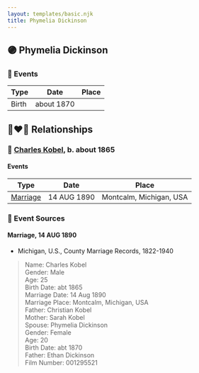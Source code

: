 ```yaml
---
layout: templates/basic.njk
title: Phymelia Dickinson
---
```

## 🟣 Phymelia Dickinson

### 📆 Events

Type | Date | Place
------ | ------ | ------
Birth | about 1870 |

## 👩‍❤️‍👨 Relationships

### 🔵 [Charles Kobel](/people/8/82937830), b. about 1865

#### Events

Type | Date | Place
------ | ------ | ------
[Marriage](#event-family-0-event-0) | 14 AUG 1890 | Montcalm, Michigan, USA
### 📰 Event Sources

#### <a id="event-family-0-event-0"></a> Marriage, 14 AUG 1890
* Michigan, U.S., County Marriage Records, 1822-1940
>   
  > Name: Charles Kobel  
  > Gender: Male  
  > Age: 25  
  > Birth Date: abt 1865  
  > Marriage Date: 14 Aug 1890  
  > Marriage Place: Montcalm, Michigan, USA  
  > Father: Christian Kobel  
  > Mother: Sarah Kobel  
  > Spouse: Phymelia Dickinson  
  > Gender: Female  
  > Age: 20  
  > Birth Date: abt 1870  
  > Father: Ethan Dickinson  
  > Film Number: 001295521